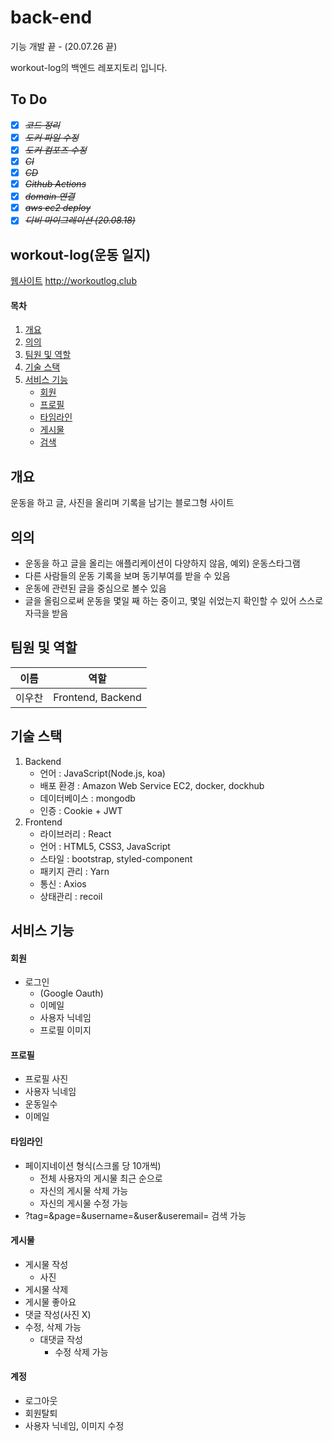 # back-end

기능 개발 끝 - (20.07.26 끝)

workout-log의 백엔드 레포지토리 입니다.

## To Do

- [x] ~~_코드 정리_~~
- [x] ~~_도커 파일 수정_~~
- [x] ~~_도커 컴포즈 수정_~~
- [x] ~~_CI_~~
- [x] ~~_CD_~~
- [x] ~~_Github Actions_~~
- [x] ~~_domain 연결_~~
- [x] ~~_aws ec2 deploy_~~
- [x] ~~_디비 마이그레이션 (20.08.18)_~~

## workout-log(운동 일지)

[웹사이트](http://workoutlog.club)
http://workoutlog.club

#### 목차

1. [개요](#개요)
2. [의의](#의의)
3. [팀원 및 역할](#팀원-및-역할)
4. [기술 스택](#기술-스택)
5. [서비스 기능](#서비스-기능)
   - [회원](#회원)
   - [프로필](#프로필)
   - [타임라인](#타임라인)
   - [게시물](#게시물)
   - [검색](#계정)

## 개요

운동을 하고 글, 사진을 올리며 기록을 남기는 블로그형 사이트

## 의의

- 운동을 하고 글을 올리는 애플리케이션이 다양하지 않음, 예외) 운동스타그램
- 다른 사람들의 운동 기록을 보며 동기부여를 받을 수 있음
- 운동에 관련된 글을 중심으로 볼수 있음
- 글을 올림으로써 운동을 몇일 째 하는 중이고, 몇일 쉬었는지 확인할 수 있어 스스로 자극을 받음

## 팀원 및 역할

| 이름   | 역할              |
| ------ | ----------------- |
| 이우찬 | Frontend, Backend |

## 기술 스택

1. Backend
   - 언어 : JavaScript(Node.js, koa)
   - 배포 환경 : Amazon Web Service EC2, docker, dockhub
   - 데이터베이스 : mongodb
   - 인증 : Cookie + JWT
2. Frontend
   - 라이브러리 : React
   - 언어 : HTML5, CSS3, JavaScript
   - 스타일 : bootstrap, styled-component
   - 패키지 관리 : Yarn
   - 통신 : Axios
   - 상태관리 : recoil

## 서비스 기능

#### 회원

- 로그인
  - (Google Oauth)
  - 이메일
  - 사용자 닉네임
  - 프로필 이미지

#### 프로필

- 프로필 사진
- 사용자 닉네임
- 운동일수
- 이메일

#### 타임라인

- 페이지네이션 형식(스크롤 당 10개씩)
  - 전체 사용자의 게시물 최근 순으로
  - 자신의 게시물 삭제 가능
  - 자신의 게시물 수정 가능
- ?tag=&page=&username=&user&useremail= 검색 가능

#### 게시물

- 게시물 작성
  - 사진
- 게시물 삭제
- 게시물 좋아요
- 댓글 작성(사진 X)
- 수정, 삭제 가능
  - 대댓글 작성
    - 수정 삭제 가능

#### 계정

- 로그아웃
- 회원탈퇴
- 사용자 닉네임, 이미지 수정
